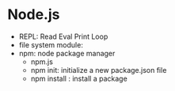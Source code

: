 # Node.js
- REPL: Read Eval Print Loop
- file system module:
- npm: node package manager
    - npm.js
    - npm init: initialize a new package.json file
    - npm install <package-name>: install a package